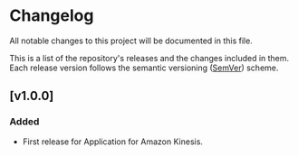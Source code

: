 # Changelog

All notable changes to this project will be documented in this file.

This is a list of the repository's releases and the changes included in them. Each release version follows the semantic
versioning ([SemVer](https://semver.org/)) scheme.

## [v1.0.0]

### Added

- First release for Application for Amazon Kinesis.
